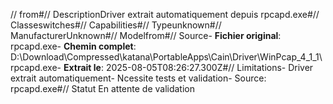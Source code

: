 // from#// DescriptionDriver extrait automatiquement depuis rpcapd.exe#// Classeswitches#// Capabilities#// Typeunknown#// ManufacturerUnknown#// Modelfrom#// Source- **Fichier original**: rpcapd.exe- **Chemin complet**: D:\Download\Compressed\katana\PortableApps\Cain\Driver\WinPcap_4_1_1\rpcapd.exe- **Extrait le**: 2025-08-05T08:26:27.300Z#// Limitations- Driver extrait automatiquement- Ncessite tests et validation- Source: rpcapd.exe#// Statut En attente de validation